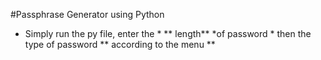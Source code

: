 #Passphrase Generator using Python
* Simply run the py file, enter the * ** length** *of password * then the type of password ** according to the menu **
